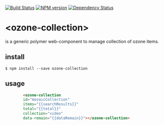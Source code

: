  [![Build Status](https://travis-ci.org/taktik/ozone-collection.svg?branch=master)](https://travis-ci.org/taktik/ozone-collection)
 [![NPM version][npm-image]][npm-url]
 [![Dependency Status][daviddm-image]][daviddm-url]
 
 
 # \<ozone-collection\>
 
<ozone-collection> is a generic polymer web-component to manage collection of ozone items.
 
 
 ## install
 
 ```
 $ npm install --save ozone-collection
 ```
 
 ## usage
 
 ```html
         <ozone-collection
         id="mosaicCollection"
         items="{{searchResults}}"
         total="{{total}}"
         collection="video"
         data-remain="{{dataRemain}}"></ozone-collection>
 ```
 
 [npm-image]: https://badge.fury.io/js/ozone-collection.svg
 [npm-url]: https://npmjs.org/package/ozone-collection
 [daviddm-image]: https://david-dm.org/taktik/ozone-collection.svg?theme=shields.io
 [daviddm-url]: https://david-dm.org/taktik/ozone-collection
